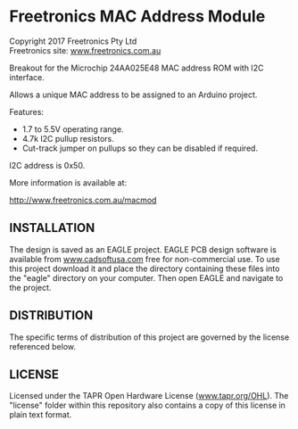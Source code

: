 Freetronics MAC Address Module
==============================
Copyright 2017 Freetronics Pty Ltd  
Freetronics site:  www.freetronics.com.au  

Breakout for the Microchip 24AA025E48 MAC address ROM with
I2C interface.

Allows a unique MAC address to be assigned to an Arduino project.

Features:

 * 1.7 to 5.5V operating range.
 * 4.7k I2C pullup resistors.
 * Cut-track jumper on pullups so they can be disabled if required.

I2C address is 0x50.

More information is available at:

  http://www.freetronics.com.au/macmod


INSTALLATION
------------
The design is saved as an EAGLE project. EAGLE PCB design software is
available from www.cadsoftusa.com free for non-commercial use. To use
this project download it and place the directory containing these files
into the "eagle" directory on your computer. Then open EAGLE and
navigate to the project.


DISTRIBUTION
------------
The specific terms of distribution of this project are governed by the
license referenced below.


LICENSE
-------
Licensed under the TAPR Open Hardware License (www.tapr.org/OHL).
The "license" folder within this repository also contains a copy of
this license in plain text format.
